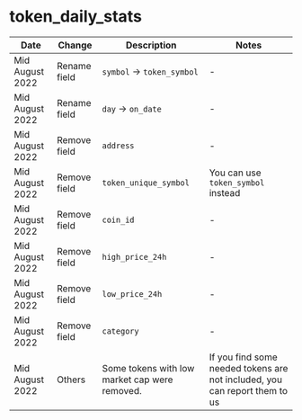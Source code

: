 # token\_daily\_stats

| **Date**        | **Change**   | **Description**                               | **Notes**                                                                  |
| --------------- | ------------ | --------------------------------------------- | -------------------------------------------------------------------------- |
| Mid August 2022 | Rename field | `symbol` -> `token_symbol`                    | -                                                                          |
| Mid August 2022 | Rename field | `day` -> `on_date`                            | -                                                                          |
| Mid August 2022 | Remove field | `address`                                     | -                                                                          |
| Mid August 2022 | Remove field | `token_unique_symbol`                         |  You can use `token_symbol` instead                                        |
| Mid August 2022 | Remove field | `coin_id`                                     | -                                                                          |
| Mid August 2022 | Remove field | `high_price_24h`                              | -                                                                          |
| Mid August 2022 | Remove field | `low_price_24h`                               | -                                                                          |
| Mid August 2022 | Remove field | `category`                                    | -                                                                          |
| Mid August 2022 | Others       | Some tokens with low market cap were removed. | If you find some needed tokens are not included, you can report them to us |
